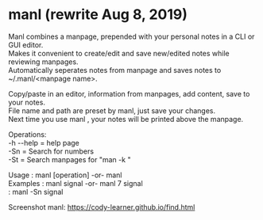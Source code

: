 # manl (rewrite Aug 8, 2019)<br>

Manl combines a manpage, prepended with your personal notes in a CLI or GUI editor.			<br>
Makes it convenient to create/edit and save new/edited notes while reviewing manpages.			<br>
Automatically seperates notes from manpage and saves notes to ~/.manl/\<manpage name\>.			<br>

Copy/paste in an editor, information from manpages, add content, save to your notes.			<br>
File name  and path  are preset by manl, just save your changes.					<br>
Next time you use manl <manpage>, your notes will be printed above the manpage.				<br>

Operations:												<br>
		-h --help  =  help page									<br>
		-Sn        =  Search for <manpage> numbers						<br>
		-St        =  Search manpages for <term> "man -k <term>"				<br>

Usage   	:  manl [operation] <manpage> -or-  manl <number manpage>				<br>
Examples	:  manl signal                -or-  manl 7 signal					<br>
		:  manl -Sn signal									<br>

Screenshot manl: https://cody-learner.github.io/find.html 						<br>
<br>
